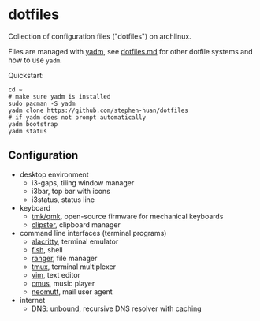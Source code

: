 # dotfiles

Collection of configuration files ("dotfiles") on archlinux.

Files are managed with [yadm](https://yadm.io/),
see [dotfiles.md](./doc/dotfiles.md) for
other dotfile systems and how to use `yadm`.

Quickstart:
```shell
cd ~
# make sure yadm is installed
sudo pacman -S yadm
yadm clone https://github.com/stephen-huan/dotfiles
# if yadm does not prompt automatically
yadm bootstrap
yadm status
```

## Configuration

- desktop environment
    - i3-gaps, tiling window manager
    - i3bar, top bar with icons
    - i3status, status line
- keyboard
    - [tmk/qmk](https://github.com/stephen-huan/qmk_firmware/tree/vusb-nkro),
      open-source firmware for mechanical keyboards
    - [clipster](./doc/clipster.md), clipboard manager
- command line interfaces (terminal programs)
    - [alacritty](./doc/alacritty.md), terminal emulator
    - [fish](./doc/fish.md), shell
    - [ranger](./doc/ranger.md), file manager
    - [tmux](./doc/tmux.md), terminal multiplexer
    - [vim](./doc/vim.md), text editor
    - [cmus](./doc/cmus.md), music player
    - [neomutt](./doc/neomutt.md), mail user agent
- internet
    - DNS: [unbound](./doc/unbound.md), recursive DNS resolver with caching

